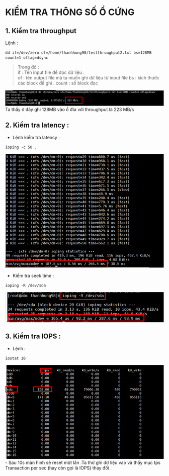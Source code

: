 # KIỂM TRA THÔNG SỐ Ổ CỨNG

## 1. Kiểm tra throughput
Lệnh :  
```
dd if=/dev/zero of=/home/thanhhung98/testthroughput2.txt bs=128MB count=1 oflag=dsync
```  
>Trong đó :  
>if : Tên input file để đọc dữ liệu .  
>of : tên output file mà ta muốn ghi dữ liệu từ input file
>bs : kích thước các block để ghi . 
>count : số block đọc   

<img src="../img/2_1.png">  
Ta thấy ở đây ghi 128MB vào ổ đĩa với throughput là 223 MB/s  


## 2. Kiểm tra latency :
- Lệnh kiểm tra latency :    
```
ioping -c 50 .
```  
<img src="../img/2_2.png">  

- Kiểm tra seek time :  
```
ioping -R /dev/sda
```  
<img src="../img/2_3.png">

## 3. Kiểm tra IOPS :  
- Lệnh :  
```
iostat 10
```  

<img src="../img/2_4.png">
- Sau 10s màn hình sẽ reset một lần .Ta thử ghi dữ liệu vào và thấy mục tps Transaction per sec (hay còn gọi là IOPS)  thay đổi .